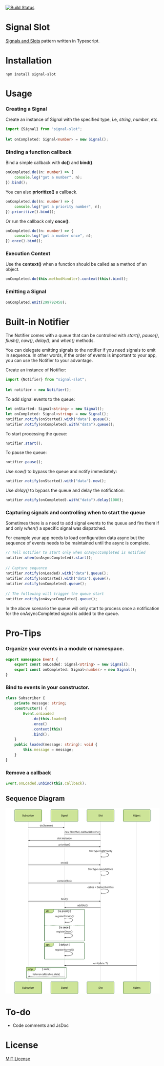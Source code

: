 [![Build Status](https://travis-ci.org/rgr-myrg/signal-slot-ts.svg?branch=master)](https://travis-ci.org/rgr-myrg/signal-slot-ts)

# Signal Slot

[Signals and Slots](https://en.wikipedia.org/wiki/Signals_and_slots) pattern written in Typescript.

# Installation

```
npm install signal-slot
```

# Usage

### Creating a Signal

Create an instance of Signal with the specified type, i.e, _string_, _number_, etc.

```typescript
import {Signal} from "signal-slot";

let onCompleted: Signal<number> = new Signal();
```

### Binding a function callback

Bind a simple callback with **do()** and **bind()**.

```typescript
onCompleted.do((n: number) => {
	console.log("got a number", n);
}).bind();
```

You can also **prioritize()** a callback.

```typescript
onCompleted.do((n: number) => {
	console.log("got a priority number", n);
}).prioritize().bind();
```

Or run the callback only **once()**.

```typescript
onCompleted.do((n: number) => {
	console.log("got a number once", n);
}).once().bind();
```

### Execution Context

Use the **context()** when a function should be called as a method of an object.

```typescript
onCompleted.do(this.methodHandler).context(this).bind();
```

### Emitting a Signal

```typescript
onCompleted.emit(299792458);
```
# Built-in Notifier
The Notifier comes with a queue that can be controlled with _start()_, _pause()_, _flush()_, _now()_, _delay()_, and _when()_ methods.

You can delegate emitting signals to the notifier if you need signals to emit in sequence. In other words, if the order of events is important to your app, you can use the Notifier to your advantage.

Create an instance of Notifier:
```typescript
import {Notifier} from "signal-slot";

let notifier = new Notifier();
```
To add signal events to the queue:
```typescript
let onStarted: Signal<string> = new Signal();
let onCompleted: Signal<string> = new Signal();
notifier.notify(onStarted).with("data").queue();
notifier.notify(onCompleted).with("data").queue();
```
To start processing the queue:
```typescript
notifier.start();
```
To pause the queue:
```typescript
notifier.pause();
```
Use _now()_ to bypass the queue and notify immediately:
```typescript
notifier.notify(onStarted).with("data").now();
```
Use _delay()_ to bypass the queue and delay the notification:
```typescript
notifier.notify(onCompleted).with("data").delay(1000);
```
### Capturing signals and controlling when to start the queue
Sometimes there is a need to add signal events to the queue and fire them if and only _when()_ a specific signal was dispatched.

For example your app needs to load configuration data async but the sequence of events needs to be maintained until the async is complete.

```typescript
// Tell notifier to start only when onAsyncCompleted is notified
notifier.when(onAsyncCompleted).start();

// Capture sequence
notifier.notify(onLoaded).with("data").queue();
notifier.notify(onStarted).with("data").queue();
notifier.notify(onCompleted).queue();

// The following will trigger the queue start
notifier.notify(onAsyncCompleted).queue();
```
In the above scenario the queue will only start to process once a notification for the onAsyncCompleted signal is added to the queue.

# Pro-Tips

### Organize your events in a module or namespace.

```typescript
export namespace Event {
	export const onLoaded: Signal<string> = new Signal();
	export const onCompleted: Signal<number> = new Signal();
}
```

### Bind to events in your constructor.

```typescript
class Subscriber {
	private message: string;
	constructor() {
		Event.onLoaded
			.do(this.loaded)
			.once()
			.context(this)
			.bind();
	}
	public loaded(message: string): void {
		this.message = message;
	}
}
```

### Remove a callback

```typescript
Event.onLoaded.unbind(this.callback);
```

## Sequence Diagram

![Diagram](sequence-diagram.svg)

# To-do

- Code comments and JsDoc

# License

[MIT License](https://raw.githubusercontent.com/rgr-myrg/signal-slot/master/LICENSE)
